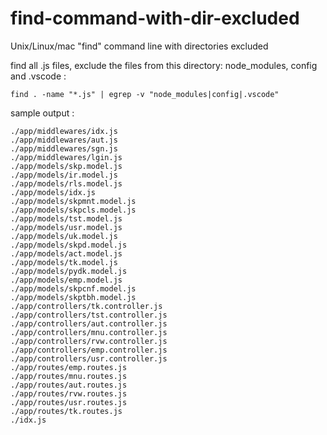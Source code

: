# find-command-with-dir-excluded
Unix/Linux/mac "find" command line with directories excluded

find all .js files, exclude the files from this directory: node_modules, config and .vscode :
```
find . -name "*.js" | egrep -v "node_modules|config|.vscode"
```

sample output : 
```
./app/middlewares/idx.js
./app/middlewares/aut.js
./app/middlewares/sgn.js
./app/middlewares/lgin.js
./app/models/skp.model.js
./app/models/ir.model.js
./app/models/rls.model.js
./app/models/idx.js
./app/models/skpmnt.model.js
./app/models/skpcls.model.js
./app/models/tst.model.js
./app/models/usr.model.js
./app/models/uk.model.js
./app/models/skpd.model.js
./app/models/act.model.js
./app/models/tk.model.js
./app/models/pydk.model.js
./app/models/emp.model.js
./app/models/skpcnf.model.js
./app/models/skptbh.model.js
./app/controllers/tk.controller.js
./app/controllers/tst.controller.js
./app/controllers/aut.controller.js
./app/controllers/mnu.controller.js
./app/controllers/rvw.controller.js
./app/controllers/emp.controller.js
./app/controllers/usr.controller.js
./app/routes/emp.routes.js
./app/routes/mnu.routes.js
./app/routes/aut.routes.js
./app/routes/rvw.routes.js
./app/routes/usr.routes.js
./app/routes/tk.routes.js
./idx.js
```
